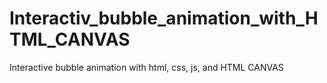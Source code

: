# Interactiv_bubble_animation_with_HTML_CANVAS
Interactive bubble animation with html, css, js, and HTML CANVAS
